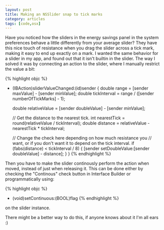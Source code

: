 ```yaml
---
layout: post
title: Making an NSSlider snap to tick marks
category: articles
tags: [code,osx]
---
```


Have you noticed how the sliders in the energy savings panel in the system preferences behave a little differently from your average slider? They have this nice touch of resistance when you drag the slider across a tick mark, making it easy to end up exactly on a mark. I wanted the same behavior for a slider in my app, and found out that it isn't builtin in the slider. The way I solved it was by connecting an action to the slider, where I manually restrict the value a bit:

{% highlight objc %}
- (IBAction)sliderValueChanged:(id)sender
{
    double range = [sender maxValue] - [sender minValue];
    double tickInterval = range / ([sender numberOfTickMarks] - 1);    

    double relativeValue = [sender doubleValue] - [sender minValue];

    // Get the distance to the nearest tick.
    int nearestTick = round(relativeValue / tickInterval);
    double distance = relativeValue - nearestTick * tickInterval;

    // Change the check here depending on how much resistance you
    // want, or if you don't want it to depend on the tick interval.
    if (fabs(distance) < tickInterval / 8) {
        [sender setDoubleValue:[sender doubleValue] - distance];
    }
}
{% endhighlight %}

Then you have to make the slider continously perform the action when moved, instead of just when releasing it. This can be done either by checking the "Continous" check button in Interface Builder or programmatically using:

{% highlight objc %}
- (void)setContinuous:(BOOL)flag
{% endhighlight %}

on the slider instance.

There might be a better way to do this, if anyone knows about it I'm all ears :)
